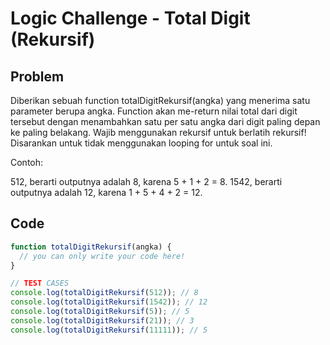 # Logic Challenge - Total Digit (Rekursif)

## Problem

Diberikan sebuah function totalDigitRekursif(angka) yang menerima satu parameter berupa angka. Function akan me-return nilai total dari digit tersebut dengan menambahkan satu per satu angka dari digit paling depan ke paling belakang. Wajib menggunakan rekursif untuk berlatih rekursif! Disarankan untuk tidak menggunakan looping for untuk soal ini.

Contoh:

512, berarti outputnya adalah 8, karena 5 + 1 + 2 = 8.
1542, berarti outputnya adalah 12, karena 1 + 5 + 4 + 2 = 12.

## Code

```JavaScript
function totalDigitRekursif(angka) {
  // you can only write your code here!
}

// TEST CASES
console.log(totalDigitRekursif(512)); // 8
console.log(totalDigitRekursif(1542)); // 12
console.log(totalDigitRekursif(5)); // 5
console.log(totalDigitRekursif(21)); // 3
console.log(totalDigitRekursif(11111)); // 5
```
